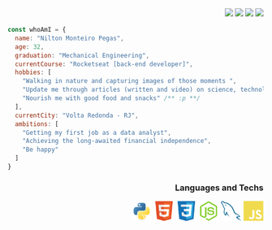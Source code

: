 <div align="right">
  <a href = "mailto:niltonpegas@id.uff.br"><img src="https://img.shields.io/badge/-Gmail-%23333?style=for-the-badge&logo=gmail&logoColor=white" target="_blank"></a>
  <a href="https://instagram.com/niltonpegass" target="_blank"><img src="https://img.shields.io/badge/-Instagram-%23E4405F?style=for-the-badge&logo=instagram&logoColor=white" target="_blank"></a>
  <a href="https://www.linkedin.com/in/niltonpegass" target="_blank"><img src="https://img.shields.io/badge/-LinkedIn-%230077B5?style=for-the-badge&logo=linkedin&logoColor=white" target="_blank"></a>
  <a href="https://app.rocketseat.com.br/me/niltonpegass" target="_blank"><img src="https://img.shields.io/badge/-Rocketseat-blueviolet?style=for-the-badge" target="_blank"></a>
<p></p>
</div>

```javascript
const whoAmI = {
  name: "Nilton Monteiro Pegas",
  age: 32,
  graduation: "Mechanical Engineering",
  currentCourse: "Rocketseat [back-end developer]",
  hobbies: [
    "Walking in nature and capturing images of those moments ",
    "Update me through articles (written and video) on science, technology and politics",
    "Nourish me with good food and snacks" /** :p **/
  ],
  currentCity: "Volta Redonda - RJ",
  ambitions: [
    "Getting my first job as a data analyst",
    "Achieving the long-awaited financial independence",
    "Be happy"
  ]
}
```

<p></p>
<div align="right">
  <h3>Languages and Techs</h3>
    <img align="center" alt="iconPython" height="40" width="40" src="https://raw.githubusercontent.com/devicons/devicon/master/icons/python/python-original.svg">
    <img align="center" alt="iconHTML" height="40" width="40" src="https://raw.githubusercontent.com/devicons/devicon/master/icons/html5/html5-original.svg">
    <img align="center" alt="iconCSS" height="40" width="40" src="https://raw.githubusercontent.com/devicons/devicon/master/icons/css3/css3-original.svg">
    <img align="center" alt="iconNode" height="40" width="40" src="https://raw.githubusercontent.com/devicons/devicon/master/icons/nodejs/nodejs-original.svg">
    <img align="center" alt="iconMYSQL" height="40" width="40" src="https://raw.githubusercontent.com/devicons/devicon/master/icons/mysql/mysql-original.svg">
    <img align="center" alt="iconJAVASCRIPT" height="40" width="40" src="https://raw.githubusercontent.com/devicons/devicon/master/icons/javascript/javascript-plain.svg">
</div>
